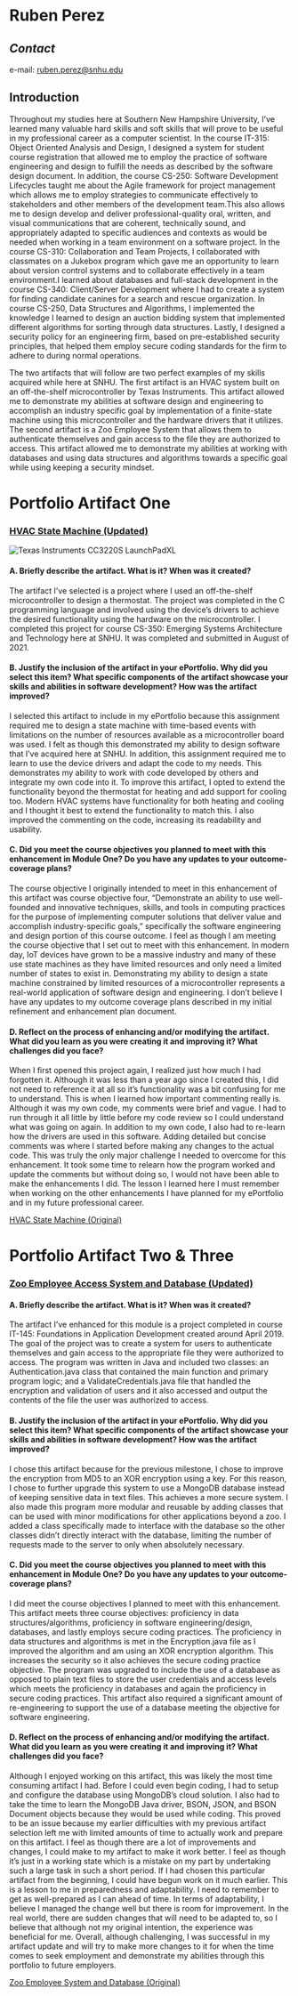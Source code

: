 # Ruben Perez
## _Contact_

e-mail: [ruben.perez@snhu.edu](mailto:ruben.perez@snhu.edu)

## Introduction
Throughout my studies here at Southern New Hampshire University, I’ve learned many valuable hard skills and soft skills that will prove to be useful in my professional career as a computer scientist. In the course IT-315: Object Oriented Analysis and Design, I designed a system for student course registration that allowed me to employ the practice of software engineering and design to fulfill the needs as described by the software design document. In addition, the course CS-250: Software Development Lifecycles taught me about the Agile framework for project management which allows me to employ strategies to communicate effectively to stakeholders and other members of the development team.This also allows me to design develop and deliver professional-quality oral, written, and visual communications that are coherent, technically sound, and appropriately adapted to specific audiences and contexts as would be needed when working in a team environment on a software project. In the course CS-310: Collaboration and Team Projects, I collaborated with classmates on a Jukebox program which gave me an opportunity to learn about version control systems and to collaborate effectively in a team environment.I learned about databases and full-stack development in the course CS-340: Client/Server Development where I had to create a system for finding candidate canines for a search and rescue organization. In course CS-250, Data Structures and Algorithms, I implemented the knowledge I learned to design an auction bidding system that implemented different algorithms for sorting through data structures. Lastly, I designed a security policy for an engineering firm, based on pre-established security principles, that helped them employ secure coding standards for the firm to adhere to during normal operations.

The two artifacts that will follow are two perfect examples of my skills acquired while here at SNHU. The first artifact is an HVAC system built on an off-the-shelf microcontroller by Texas Instruments. This artifact allowed me to demonstrate my abilities at software design and engineering to accomplish an industry specific goal by implementation of a finite-state machine using this microcontroller and the hardware drivers that it utilizes. The second artifact is a Zoo Employee System that allows them to authenticate themselves and gain access to the file they are authorized to access. This artifact allowed me to demonstrate my abilities at working with databases and using data structures and algorithms towards a specific goal while using keeping a security mindset. 

# Portfolio Artifact One

### [HVAC State Machine (Updated)](https://github.com/perez-r/perez-r.github.io/tree/main/Artifact%20One/Updated)
<img src="Artifact%20One/TI-CC3220S-LAUNCHPADXL.jpeg" alt="Texas Instruments CC3220S LaunchPadXL">

#### A.	Briefly describe the artifact. What is it? When was it created?
The artifact I’ve selected is a project where I used an off-the-shelf microcontroller to design a thermostat. The project was completed in the C programming language and involved using the device’s drivers to achieve the desired functionality using the hardware on the microcontroller. I completed this project for course CS-350: Emerging Systems Architecture and Technology here at SNHU. It was completed and submitted in August of 2021. 

#### B.	Justify the inclusion of the artifact in your ePortfolio. Why did you select this item? What specific components of the artifact showcase your skills and abilities in software development? How was the artifact improved?
I selected this artifact to include in my ePortfolio because this assignment required me to design a state machine with time-based events with limitations on the number of resources available as a microcontroller board was used. I felt as though this demonstrated my ability to design software that I’ve acquired here at SNHU. In addition, this assignment required me to learn to use the device drivers and adapt the code to my needs. This demonstrates my ability to work with code developed by others and integrate my own code into it. To improve this artifact, I opted to extend the functionality beyond the thermostat for heating and add support for cooling too. Modern HVAC systems have functionality for both heating and cooling and I thought it best to extend the functionality to match this. I also improved the commenting on the code, increasing its readability and usability. 

#### C.	Did you meet the course objectives you planned to meet with this enhancement in Module One? Do you have any updates to your outcome-coverage plans?
The course objective I originally intended to meet in this enhancement of this artifact was course objective four, “Demonstrate an ability to use well-founded and innovative techniques, skills, and tools in computing practices for the purpose of implementing computer solutions that deliver value and accomplish industry-specific goals,” specifically the software engineering and design portion of this course outcome. I feel as though I am meeting the course objective that I set out to meet with this enhancement. In modern day, IoT devices have grown to be a massive industry and many of these use state machines as they have limited resources and only need a limited number of states to exist in. Demonstrating my ability to design a state machine constrained by limited resources of a microcontroller represents a real-world application of software design and engineering. I don’t believe I have any updates to my outcome coverage plans described in my initial refinement and enhancement plan document.  

#### D.	Reflect on the process of enhancing and/or modifying the artifact. What did you learn as you were creating it and improving it? What challenges did you face?
When I first opened this project again, I realized just how much I had forgotten it. Although it was less than a year ago since I created this, I did not need to reference it at all so it’s functionality was a bit confusing for me to understand. This is when I learned how important commenting really is. Although it was my own code, my comments were brief and vague. I had to run through it all little by little before my code review so I could understand what was going on again. In addition to my own code, I also had to re-learn how the drivers are used in this software. Adding detailed but concise comments was where I started before making any changes to the actual code. This was truly the only major challenge I needed to overcome for this enhancement. It took some time to relearn how the program worked and update the comments but without doing so, I would not have been able to make the enhancements I did. The lesson I learned here I must remember when working on the other enhancements I have planned for my ePortfolio and in my future professional career. 

[HVAC State Machine (Original)](https://github.com/perez-r/perez-r.github.io/tree/main/Artifact%20One/Original)

# Portfolio Artifact Two & Three

### [Zoo Employee Access System and Database (Updated)](https://github.com/perez-r/perez-r.github.io/tree/main/Artifact%20Two%20and%20Three/Updated)

#### A. Briefly describe the artifact. What is it? When was it created?
The artifact I’ve enhanced for this module is a project completed in course IT-145: Foundations in Application Development created around April 2019. The goal of the project was to create a system for users to authenticate themselves and gain access to the appropriate file they were authorized to access. The program was written in Java and included two classes: an Authentication.java class that contained the main function and primary program logic; and a ValidateCredentials.java file that handled the encryption and validation of users and it also accessed and output the contents of the file the user was authorized to access. 

#### B. Justify the inclusion of the artifact in your ePortfolio. Why did you select this item? What specific components of the artifact showcase your skills and abilities in software development? How was the artifact improved?
I chose this artifact because for the previous milestone, I chose to improve the encryption from MD5 to an XOR encryption using a key. For this reason, I chose to further upgrade this system to use a MongoDB database instead of keeping sensitive data in text files. This achieves a more secure system. I also made this program more modular and reusable by adding classes that can be used with minor modifications for other applications beyond a zoo. I added a class specifically made to interface with the database so the other classes didn’t directly interact with the database, limiting the number of requests made to the server to only when absolutely necessary. 

#### C. Did you meet the course objectives you planned to meet with this enhancement in Module One? Do you have any updates to your outcome-coverage plans? 
I did meet the course objectives I planned to meet with this enhancement. This artifact meets three course objectives: proficiency in data structures/algorithms, proficiency in software engineering/design,  databases, and lastly employs secure coding practices. The proficiency in data structures and algorithms is met in the Encryption.java file as I improved the algorithm and am using an XOR encryption algorithm. This increases the security so it also achieves the secure coding practice objective. The program was upgraded to include the use of a database as opposed to plain text files to store the user credentials and access levels which meets the proficiency in databases and again the proficiency in secure coding practices. This artifact also required a significant amount of re-engineering to support the use of a database meeting the objective for software engineering.

#### D. Reflect on the process of enhancing and/or modifying the artifact. What did you learn as you were creating it and improving it? What challenges did you face?
Although I enjoyed working on this artifact, this was likely the most time consuming artifact I had. Before I could even begin coding, I had to setup and configure the database using MongoDB’s cloud solution. I also had to take the time to learn the MongoDB Java driver, BSON, JSON, and BSON Document objects because they would be used while coding. This proved to be an issue because my earlier difficulties with my previous artifact selection left me with limited amounts of time to actually work and prepare on this artifact. I feel as though there are a lot of improvements and changes, I could make to my artifact to make it work better. I feel as though it’s just in a working state which is a mistake on my part by undertaking such a large task in such a short period. If I had chosen this particular artifact from the beginning, I could have begun work on it much earlier. This is a lesson to me in preparedness and adaptability. I need to remember to get as well-prepared as I can ahead of time. In terms of adaptability, I believe I managed the change well but there is room for improvement. In the real world, there are sudden changes that will need to be adapted to, so I believe that although not my original intention, the experience was beneficial for me. Overall, although challenging, I was successful in my artifact update and will try to make more changes to it for when the time comes to seek employment and demonstrate my abilities through this portfolio to future employers. 

[Zoo Employee System and Database (Original)](https://github.com/perez-r/perez-r.github.io/tree/main/Artifact%20Two%20and%20Three/Original)
